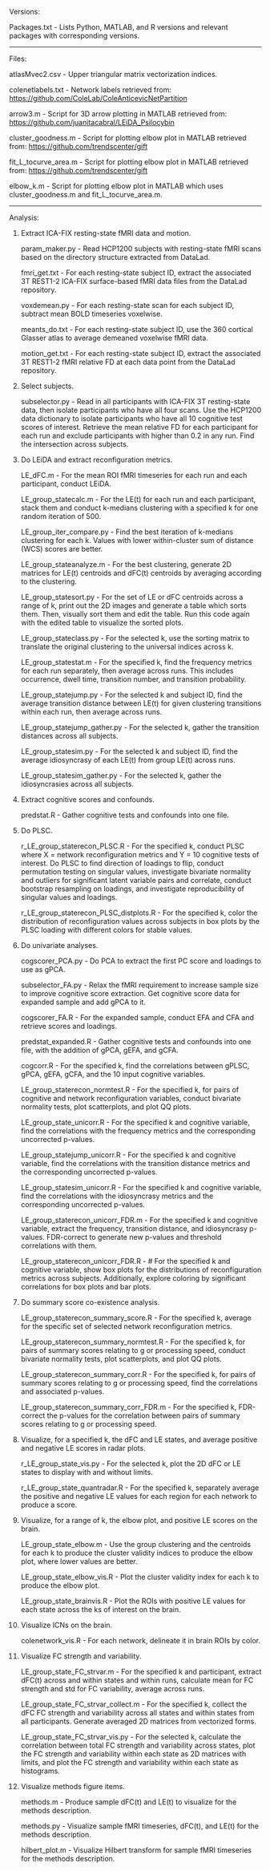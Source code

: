 Versions:

Packages.txt - Lists Python, MATLAB, and R versions and relevant packages with corresponding versions.

----------
Files:

atlasMvec2.csv - Upper triangular matrix vectorization indices.

colenetlabels.txt - Network labels retrieved from: https://github.com/ColeLab/ColeAnticevicNetPartition

arrow3.m - Script for 3D arrow plotting in MATLAB retrieved from: https://github.com/juanitacabral/LEiDA_Psilocybin

cluster_goodness.m - Script for plotting elbow plot in MATLAB retrieved from: https://github.com/trendscenter/gift

fit_L_tocurve_area.m - Script for plotting elbow plot in MATLAB retrieved from: https://github.com/trendscenter/gift

elbow_k.m - Script for plotting elbow plot in MATLAB which uses cluster_goodness.m and fit_L_tocurve_area.m.

----------
Analysis:

1. Extract ICA-FIX resting-state fMRI data and motion.

    param_maker.py - Read HCP1200 subjects with resting-state fMRI scans based on the directory structure extracted from DataLad.

    fmri_get.txt - For each resting-state subject ID, extract the associated 3T REST1-2 ICA-FIX surface-based fMRI data files from the DataLad repository.

    voxdemean.py - For each resting-state scan for each subject ID, subtract mean BOLD timeseries voxelwise.

    meants_do.txt - For each resting-state subject ID, use the 360 cortical Glasser atlas to average demeaned voxelwise fMRI data.

    motion_get.txt - For each resting-state subject ID, extract the associated 3T REST1-2 fMRI relative FD at each data point from the DataLad repository.

2. Select subjects.

    subselector.py - Read in all participants with ICA-FIX 3T resting-state data, then isolate participants who have all four scans. Use the HCP1200 data dictionary to isolate participants who have all 10 cognitive test scores of interest. Retrieve the mean relative FD for each participant for each run and exclude participants with higher than 0.2 in any run. Find the intersection across subjects.

3. Do LEiDA and extract reconfiguration metrics.

    LE_dFC.m - For the mean ROI fMRI timeseries for each run and each participant, conduct LEiDA.

    LE_group_statecalc.m - For the LE(t) for each run and each participant, stack them and conduct k-medians clustering with a specified k for one random iteration of 500. 

    LE_group_iter_compare.py - Find the best iteration of k-medians clustering for each k. Values with lower within-cluster sum of distance (WCS) scores are better.

    LE_group_stateanalyze.m - For the best clustering, generate 2D matrices for LE(t) centroids and dFC(t) centroids by averaging according to the clustering. 

    LE_group_statesort.py - For the set of LE or dFC centroids across a range of k, print out the 2D images and generate a table which sorts them. Then, visually sort them and edit the table. Run this code again with the edited table to visualize the sorted plots.

    LE_group_stateclass.py - For the selected k, use the sorting matrix to translate the original clustering to the universal indices across k.

    LE_group_statestat.m - For the specified k, find the frequency metrics for each run separately, then average across runs. This includes occurrence, dwell time, transition number, and transition probability.

    LE_group_statejump.py - For the selected k and subject ID, find the average transition distance between LE(t) for given clustering transitions within each run, then average across runs.

    LE_group_statejump_gather.py - For the selected k, gather the transition distances across all subjects.

    LE_group_statesim.py - For the selected k and subject ID, find the average idiosyncrasy of each LE(t) from group LE(t) across runs.

    LE_group_statesim_gather.py - For the selected k, gather the idiosyncrasies across all subjects.

4. Extract cognitive scores and confounds.

    predstat.R - Gather cognitive tests and confounds into one file.

5. Do PLSC.

    r_LE_group_staterecon_PLSC.R - For the specified k, conduct PLSC where X = network reconfiguration metrics and Y = 10 cognitive tests of interest. Do PLSC to find direction of loadings to flip, conduct permutation testing on singular values, investigate bivariate normality and outliers for significant latent variable pairs and correlate, conduct bootstrap resampling on loadings, and investigate reproducibility of singular values and loadings.

    r_LE_group_staterecon_PLSC_distplots.R - For the specified k, color the distribution of reconfiguration values across subjects in box plots by the PLSC loading with different colors for stable values. 

6. Do univariate analyses.

    cogscorer_PCA.py - Do PCA to extract the first PC score and loadings to use as gPCA. 

    subselector_FA.py - Relax the fMRI requirement to increase sample size to improve cognitive score extraction.  Get cognitive score data for expanded sample and add gPCA to it.

    cogscorer_FA.R - For the expanded sample, conduct EFA and CFA and retrieve scores and loadings.

    predstat_expanded.R - Gather cognitive tests and confounds into one file, with the addition of gPCA, gEFA, and gCFA.

    cogcorr.R - For the specified k, find the correlations between gPLSC, gPCA, gEFA, gCFA, and the 10 input cognitive variables.

    LE_group_staterecon_normtest.R - For the specified k, for pairs of cognitive and network reconfiguration variables, conduct bivariate normality tests, plot scatterplots, and plot QQ plots.

    LE_group_state_unicorr.R - For the specified k and cognitive variable, find the correlations with the frequency metrics and the corresponding uncorrected p-values.

    LE_group_statejump_unicorr.R - For the specified k and cognitive variable, find the correlations with the transition distance metrics and the corresponding uncorrected p-values.

    LE_group_statesim_unicorr.R - For the specified k and cognitive variable, find the correlations with the idiosyncrasy metrics and the corresponding uncorrected p-values.

    LE_group_staterecon_unicorr_FDR.m - For the specified k and cognitive variable, extract the frequency, transition distance, and idiosyncrasy p-values. FDR-correct to generate new p-values and threshold correlations with them.

    LE_group_staterecon_unicorr_FDR.R - # For the specified k and cognitive variable, show box plots for the distributions of reconfiguration metrics across subjects. Additionally, explore coloring by significant correlations for box plots and bar plots.

7. Do summary score co-existence analysis.

    LE_group_staterecon_summary_score.R - For the specified k, average for the specific set of selected network reconfiguration metrics.

    LE_group_staterecon_summary_normtest.R - For the specified k, for pairs of summary scores relating to g or processing speed, conduct bivariate normality tests, plot scatterplots, and plot QQ plots.

    LE_group_staterecon_summary_corr.R - For the specified k, for pairs of summary scores relating to g or processing speed, find the correlations and associated p-values.

    LE_group_staterecon_summary_corr_FDR.m - For the specified k, FDR-correct the p-values for the correlation between pairs of summary scores relating to g or processing speed.

8. Visualize, for a specified k, the dFC and LE states, and average positive and negative LE scores in radar plots.

    r_LE_group_state_vis.py - For the selected k, plot the 2D dFC or LE states to display with and without limits.

    r_LE_group_state_quantradar.R - For the specified k, separately average the positive and negative LE values for each region for each network to produce a score. 

9. Visualize, for a range of k, the elbow plot, and positive LE scores on the brain.

    LE_group_state_elbow.m - Use the group clustering and the centroids for each k to produce the cluster validity indices to produce the elbow plot, where lower values are better.

    LE_group_state_elbow_vis.R - Plot the cluster validity index for each k to produce the elbow plot.

    LE_group_state_brainvis.R - Plot the ROIs with positive LE values for each state across the ks of interest on the brain.

10. Visualize ICNs on the brain.

    colenetwork_vis.R - For each network, delineate it in brain ROIs by color.

11. Visualize FC strength and variability.

    LE_group_state_FC_strvar.m - For the specified k and participant, extract dFC(t) across and within states and within runs, calculate mean for FC strength and std for FC variability, average across runs.

    LE_group_state_FC_strvar_collect.m - For the specified k, collect the dFC FC strength and variability across all states and within states from all participants. Generate averaged 2D matrices from vectorized forms.

    LE_group_state_FC_strvar_vis.py - For the selected k, calculate the correlation between total FC strength and variability across states, plot the FC strength and variability within each state as 2D matrices with limits, and plot the FC strength and variability within each state as histograms.

12. Visualize methods figure items.

    methods.m - Produce sample dFC(t) and LE(t) to visualize for the methods description.

    methods.py - Visualize sample fMRI timeseries, dFC(t), and LE(t) for the methods description.

    hilbert_plot.m - Visualize Hilbert transform for sample fMRI timeseries for the methods description.
